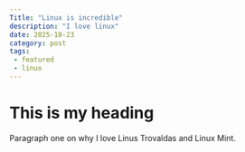 ```yaml
---
Title: "Linux is incredible"
description: "I love linux"
date: 2025-10-23
category: post
tags:
 - featured
 - linux
---
```


# This is my heading
Paragraph one on why I love Linus Trovaldas and Linux Mint.
